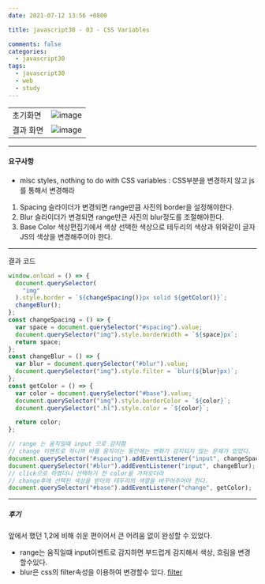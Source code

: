 ```yaml
---
date: 2021-07-12 13:56 +0800

title: javascript30 - 03 - CSS Variables

comments: false
categories:
  - javascript30
tags:
  - javascript30
  - web
  - study
---
```


|           |                                                                                                                 |
| --------- | --------------------------------------------------------------------------------------------------------------: |
| 초기화면  | ![image](https://user-images.githubusercontent.com/49177223/125438780-8cc44068-a809-4fc9-9b37-562fc1d605d2.png) |
| 결과 화면 | ![image](https://user-images.githubusercontent.com/49177223/125439024-b6d09a3f-61a3-43f7-8542-858bc575c876.png) |

---

#### 요구사항

- misc styles, nothing to do with CSS variables : CSS부분을 변경하지 않고 js를 통해서 변경해라

1. Spacing 슬라이더가 변경되면 range만큼 사진의 border을 설정해야한다.
2. Blur 슬라이더가 변경되면 range만큰 사진의 blur정도를 조절해야한다.
3. Base Color 색상편집기에서 색상 선택한 색상으로 테두리의 색상과 위와같이 글자 JS의 색상을 변경해주어야 한다.

---

결과 코드

```js
window.onload = () => {
  document.querySelector(
    "img"
  ).style.border = `${changeSpacing()}px solid ${getColor()}`;
  changeBlur();
};
const changeSpacing = () => {
  var space = document.querySelector("#spacing").value;
  document.querySelector("img").style.borderWidth = `${space}px`;
  return space;
};
const changeBlur = () => {
  var blur = document.querySelector("#blur").value;
  document.querySelector("img").style.filter = `blur(${blur}px)`;
};
const getColor = () => {
  var color = document.querySelector("#base").value;
  document.querySelector("img").style.borderColor = `${color}`;
  document.querySelector(".hl").style.color = `${color}`;

  return color;
};

// range 는 움직일때 input 으로 감지함
// change 이벤트로 하니까 바를 움직이는 동안에는 변화가 감지되지 않는 문제가 있었다.
document.querySelector("#spacing").addEventListener("input", changeSpacing);
document.querySelector("#blur").addEventListener("input", changeBlur);
// click으로 하였더니 선택하기 전 color을 가져오더라
// change후에 선택된 색상을 받아와 테두리의 색깔을 바꾸어주어야 한다.
document.querySelector("#base").addEventListener("change", getColor);
```

---

##### 후기

앞에서 했던 1,2에 비해 쉬운 편이어서 큰 어려움 없이 완성할 수 있었다.

- range는 움직일떄 input이벤트로 감지하면 부드럽게 감지해서 색상, 흐림을 변경할수있다.
- blur은 css의 filter속성을 이용하여 변경할수 있다. [filter](https://blog.naver.com/jsy930609/221671999277)
